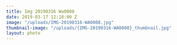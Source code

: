 ```yaml
---
title: Img 20190316 Wa0008
date: 2019-03-17 12:18:00 Z
image: "/uploads/IMG-20190316-WA0008.jpg"
thumbnail-image: "/uploads/{IMG-20190316-WA0008}_thumbnail.jpg"
layout: photo
---
```


